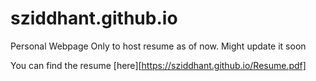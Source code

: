 # sziddhant.github.io
Personal Webpage
Only to host resume as of now.
Might update it soon 

You can find the resume [here][https://sziddhant.github.io/Resume.pdf]
